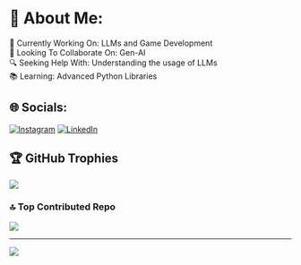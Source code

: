 # 💫 About Me:
🌟 Currently Working On: LLMs and Game Development<br>🤝 Looking To Collaborate On: Gen-AI<br>🔍 Seeking Help With: Understanding the usage of LLMs<br>📚 Learning: Advanced Python Libraries<br>


## 🌐 Socials:
[![Instagram](https://img.shields.io/badge/Instagram-%23E4405F.svg?logo=Instagram&logoColor=white)](https://instagram.com/chitreatharva11) [![LinkedIn](https://img.shields.io/badge/LinkedIn-%230077B5.svg?logo=linkedin&logoColor=white)](https://linkedin.com/in/whoatharva) 

## 🏆 GitHub Trophies
![](https://github-profile-trophy.vercel.app/?username=whoatharva&theme=radical&no-frame=false&no-bg=true&margin-w=4)

### 🔝 Top Contributed Repo
![](https://github-contributor-stats.vercel.app/api?username=whoatharva&limit=5&theme=dark&combine_all_yearly_contributions=true)

---
[![](https://visitcount.itsvg.in/api?id=whoatharva&icon=0&color=0)](https://visitcount.itsvg.in)


